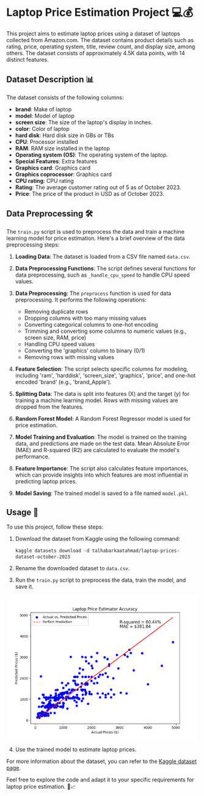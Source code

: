 # Laptop Price Estimation Project 💻💰

This project aims to estimate laptop prices using a dataset of laptops collected from Amazon.com. The dataset contains product details such as rating, price, operating system, title, review count, and display size, among others. The dataset consists of approximately 4.5K data points, with 14 distinct features.

## Dataset Description 📊

The dataset consists of the following columns:

- **brand**: Make of laptop
- **model**: Model of laptop
- **screen size**: The size of the laptop's display in inches.
- **color**: Color of laptop
- **hard disk**: Hard disk size in GBs or TBs
- **CPU**: Processor installed
- **RAM**: RAM size installed in the laptop
- **Operating system (OS)**: The operating system of the laptop.
- **Special Features**: Extra features
- **Graphics card**: Graphics card
- **Graphics coprocessor**: Graphics card
- **CPU rating**: CPU rating
- **Rating**: The average customer rating out of 5 as of October 2023.
- **Price**: The price of the product in USD as of October 2023.

## Data Preprocessing 🛠️

The `train.py` script is used to preprocess the data and train a machine learning model for price estimation. Here's a brief overview of the data preprocessing steps:

1. **Loading Data**: The dataset is loaded from a CSV file named `data.csv`.

2. **Data Preprocessing Functions**: The script defines several functions for data preprocessing, such as `_handle_cpu_speed` to handle CPU speed values.

3. **Data Preprocessing**: The `preprocess` function is used for data preprocessing. It performs the following operations:

   - Removing duplicate rows
   - Dropping columns with too many missing values
   - Converting categorical columns to one-hot encoding
   - Trimming and converting some columns to numeric values (e.g., screen size, RAM, price)
   - Handling CPU speed values
   - Converting the 'graphics' column to binary (0/1)
   - Removing rows with missing values

4. **Feature Selection**: The script selects specific columns for modeling, including 'ram', 'harddisk', 'screen_size', 'graphics', 'price', and one-hot encoded 'brand' (e.g., 'brand_Apple').

5. **Splitting Data**: The data is split into features (X) and the target (y) for training a machine learning model. Rows with missing values are dropped from the features.

6. **Random Forest Model**: A Random Forest Regressor model is used for price estimation.

7. **Model Training and Evaluation**: The model is trained on the training data, and predictions are made on the test data. Mean Absolute Error (MAE) and R-squared (R2) are calculated to evaluate the model's performance.

8. **Feature Importance**: The script also calculates feature importances, which can provide insights into which features are most influential in predicting laptop prices.

9. **Model Saving**: The trained model is saved to a file named `model.pkl`.

## Usage 🚀

To use this project, follow these steps:

1. Download the dataset from Kaggle using the following command:

   ```
   kaggle datasets download -d talhabarkaatahmad/laptop-prices-dataset-october-2023
   ```

2. Rename the downloaded dataset to `data.csv`.

3. Run the `train.py` script to preprocess the data, train the model, and save it.
   <!-- @TODO: Below is not working on github markdown -->
   <!-- <div style="background-color: #f2f2f2; padding: 20px; text-align: center;">
       <h2>Model Evaluation Scores</h2>
       <div style="display: flex; justify-content: space-around; margin-top: 20px;">
           <div style="background-color: #4CAF50; color: white; padding: 15px; border-radius: 5px;">
               <h3>MAE</h3>
               <p style="font-size: 24px; margin: 0;">$384.23</p>
           </div>
           <div style="background-color: #3498db; color: white; padding: 15px; border-radius: 5px;">
               <h3>R2</h3>
               <p style="font-size: 24px; margin: 0;">0.60</p>
           </div>
       </div>
   </div> -->

<!-- ![Model Evaluation Scores](https://via.placeholder.com/600x200/f2f2f2/000000?text=MAE%3A%20%24384.23%20%20R2%3A%2060%) -->

![Model Evaluation Scores](./docs/scores.png)

4. Use the trained model to estimate laptop prices.

For more information about the dataset, you can refer to the [Kaggle dataset page](https://www.kaggle.com/talhabarkaatahmad/laptop-prices-dataset-october-2023).

Feel free to explore the code and adapt it to your specific requirements for laptop price estimation. 🤖📈
